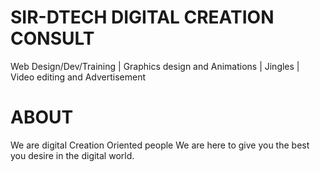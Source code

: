# SIR-DTECH DIGITAL CREATION CONSULT 
Web Design/Dev/Training | Graphics design and Animations | Jingles | Video editing and Advertisement
# ABOUT
We are digital Creation Oriented people
We are here to give you the best you desire in the digital world.
